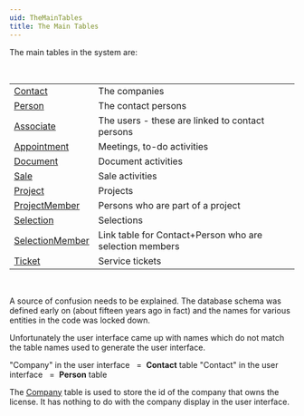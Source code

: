 ```yaml
---
uid: TheMainTables
title: The Main Tables
---
```

<properties SortOrder="2" />

The main tables in the system are:

 

|                                                                   |                                                         |
|-------------------------------------------------------------------|---------------------------------------------------------|
| [Contact](../Tables/TICKET.md)                  | The companies                                           |
| [Person](../Tables/PERSON.md)                   | The contact persons                                     |
| [Associate](../Tables/ASSOCIATE.md)             | The users - these are linked to contact persons         |
| [Appointment](../Tables/APPOINTMENT.md)         | Meetings, to-do activities                              |
| [Document](../Tables/DOCUMENT.md)               | Document activities                                     |
| [Sale](../Tables/SALE.md)                       | Sale activities                                         |
| [Project](../Tables/PROJECT.md)                 | Projects                                                |
| [ProjectMember](../Tables/PROJECTMEMBER.md)     | Persons who are part of a project                       |
| [Selection](../Tables/SELECTION.md)             | Selections                                              |
| [SelectionMember](../Tables/SELECTIONMEMBER.md) | Link table for Contact+Person who are selection members |
| [Ticket](../Tables/TICKET.md)                   | Service tickets                                         |

 

A source of confusion needs to be explained. The database schema was defined early on (about fifteen years ago in fact) and the names for various entities in the code was locked down.

Unfortunately the user interface came up with names which do not match the table names used to generate the user interface.

"Company" in the user interface   =  **Contact** table
"Contact" in the user interface   =  **Person** table

The [Company](../Tables/Company.md) table is used to store the id of the company that owns the license. It has nothing to do with the company display in the user interface.
